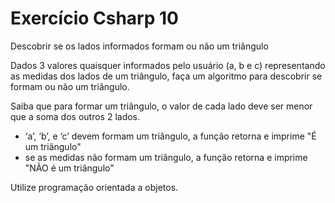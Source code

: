 # Exercício Csharp 10

Descobrir se os lados informados formam ou não um triângulo

Dados 3 valores quaisquer informados pelo usuário (a, b e c) representando as medidas dos lados de um triângulo, faça um algoritmo para descobrir se formam ou não um triângulo.

Saiba que para formar um triângulo, o valor de cada lado deve ser menor que a soma dos outros 2 lados.

- ‘a’, ‘b’, e ‘c’ devem formam um triângulo, a função retorna e imprime "É um triângulo"
- se as medidas não formam um triângulo, a função retorna e imprime "NÃO é um triângulo"

Utilize programação orientada a objetos.

